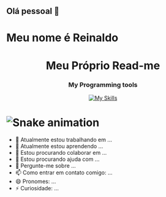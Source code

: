 ## Olá pessoal 👋
# Meu nome é Reinaldo
<h1 align="center">Meu Próprio Read-me</h1>
<div align="center">
<h3>My Programming tools</h3>
    
  [![My Skills](https://skillicons.dev/icons?i=html,css,js,c,java,postgres,postman,git,github,vscode,windows)](https://skillicons.dev)
  
</div>

#  ![Snake animation](https://github.com/Rmfera/Rmfera/blob/output/github-contribution-grid-snake.svg)

- 🔭 Atualmente estou trabalhando em ...
- 🌱 Atualmente estou aprendendo ...
- 👯 Estou procurando colaborar em ...
- 🤔 Estou procurando ajuda com ...
- 💬 Pergunte-me sobre ...
- 📫 Como entrar em contato comigo: ...
- 😄 Pronomes: ...
- ⚡ Curiosidade: ...



